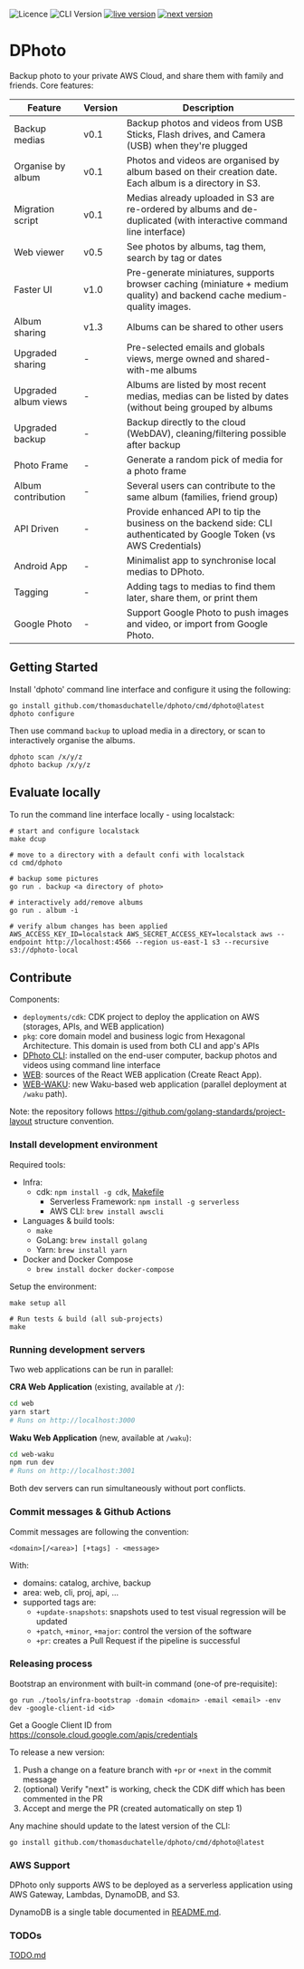 ![Licence](https://img.shields.io/github/license/thomasduchatelle/dphoto)
![CLI Version](https://img.shields.io/github/tag/thomasduchatelle/dphoto?include_prereleases=&sort=semver&color=007bff)
[![live version](https://img.shields.io/badge/dynamic/json?label=live+version&query=%24.version&url=https%3A%2F%2Fdphoto.duchatelle.net%2Fapi%2Fv1%2Fversion&color=dc3545)](https://dphoto.duchatelle.net)
[![next version](https://img.shields.io/badge/dynamic/json?label=dev+version&query=%24.version&url=https%3A%2F%2Fnext.duchatelle.me%2Fapi%2Fv1%2Fversion&color=28a745)](https://next.duchatelle.me)

[comment]: <> (Generate badges: https://michaelcurrin.github.io/badge-generator/#/generic or https://shields.io/)

DPhoto
=======================================

Backup photo to your private AWS Cloud, and share them with family and friends. Core features:

| Feature              | Version | Description                                                                                                             |
|----------------------|---------|-------------------------------------------------------------------------------------------------------------------------|
| Backup medias        | v0.1    | Backup photos and videos from USB Sticks, Flash drives, and Camera (USB) when they're plugged                           |
| Organise by album    | v0.1    | Photos and videos are organised by album based on their creation date. Each album is a directory in S3.                 |
| Migration script     | v0.1    | Medias already uploaded in S3 are re-ordered by albums and de-duplicated (with interactive command line interface)      |
| Web viewer           | v0.5    | See photos by albums, tag them, search by tag or dates                                                                  |
| Faster UI            | v1.0    | Pre-generate miniatures, supports browser caching (miniature + medium quality) and backend cache medium-quality images. |
| Album sharing        | v1.3    | Albums can be shared to other users                                                                                     |
| Upgraded sharing     | -       | Pre-selected emails and globals views, merge owned and shared-with-me albums                                            |
| Upgraded album views | -       | Albums are listed by most recent medias, medias can be listed by dates (without being grouped by albums                 |
| Upgraded backup      | -       | Backup directly to the cloud (WebDAV), cleaning/filtering possible after backup                                         |
| Photo Frame          | -       | Generate a random pick of media for a photo frame                                                                       |
| Album contribution   | -       | Several users can contribute to the same album (families, friend group)                                                 |
| API Driven           | -       | Provide enhanced API to tip the business on the backend side: CLI authenticated by Google Token (vs AWS Credentials)    |
| Android App          | -       | Minimalist app to synchronise local medias to DPhoto.                                                                   |
| Tagging              | -       | Adding tags to medias to find them later, share them, or print them                                                     |
| Google Photo         | -       | Support Google Photo to push images and video, or import from Google Photo.                                             |

Getting Started
---------------------------------------

Install 'dphoto' command line interface and configure it using the following:

    go install github.com/thomasduchatelle/dphoto/cmd/dphoto@latest
    dphoto configure

Then use command `backup` to upload media in a directory, or scan to interactively organise the albums.

    dphoto scan /x/y/z
    dphoto backup /x/y/z

Evaluate locally
---------------------------------------

To run the command line interface locally - using localstack:

    # start and configure localstack
    make dcup

    # move to a directory with a default confi with localstack
    cd cmd/dphoto

    # backup some pictures
    go run . backup <a directory of photo>

    # interactively add/remove albums
    go run . album -i

    # verify album changes has been applied
    AWS_ACCESS_KEY_ID=localstack AWS_SECRET_ACCESS_KEY=localstack aws --endpoint http://localhost:4566 --region us-east-1 s3 --recursive s3://dphoto-local

Contribute
---------------------------------------

Components:

* `deployments/cdk`: CDK project to deploy the application on AWS (storages, APIs, and WEB application)
* `pkg`: core domain model and business logic from Hexagonal Architecture. This domain is used from both CLI and app's
  APIs
* [DPhoto CLI](cmd/dphoto/README.md): installed on the end-user computer, backup photos and videos using command line
  interface
* [WEB](web): sources of the React WEB application (Create React App).
* [WEB-WAKU](web-waku): new Waku-based web application (parallel deployment at `/waku` path).

Note: the repository follows https://github.com/golang-standards/project-layout structure convention.

### Install development environment

Required tools:

* Infra:
  * cdk: `npm install -g cdk`, [Makefile](./Makefile)
    * Serverless Framework: `npm install -g serverless`
    * AWS CLI: `brew install awscli`
* Languages & build tools:
    * `make`
    * GoLang: `brew install golang`
    * Yarn: `brew install yarn`
* Docker and Docker Compose
    * `brew install docker docker-compose`

Setup the environment:

    make setup all

    # Run tests & build (all sub-projects)
    make

### Running development servers

Two web applications can be run in parallel:

**CRA Web Application** (existing, available at `/`):
```bash
cd web
yarn start
# Runs on http://localhost:3000
```

**Waku Web Application** (new, available at `/waku`):
```bash
cd web-waku
npm run dev
# Runs on http://localhost:3001
```

Both dev servers can run simultaneously without port conflicts.


### Commit messages & Github Actions

Commit messages are following the convention:

    <domain>[/<area>] [+tags] - <message>

With:

* domains: catalog, archive, backup
* area: web, cli, proj, api, ...
* supported tags are:
  * `+update-snapshots`: snapshots used to test visual regression will be updated
  * `+patch`, `+minor`, `+major`: control the version of the software
  * `+pr`: creates a Pull Request if the pipeline is successful

### Releasing process

Bootstrap an environment with built-in command (one-of pre-requisite):

    go run ./tools/infra-bootstrap -domain <domain> -email <email> -env dev -google-client-id <id>

Get a Google Client ID from https://console.cloud.google.com/apis/credentials

To release a new version:

1. Push a change on a feature branch with `+pr` or `+next` in the commit message
2. (optional) Verify "next" is working, check the CDK diff which has been commented in the PR
3. Accept and merge the PR (created automatically on step 1)

Any machine should update to the latest version of the CLI:

    go install github.com/thomasduchatelle/dphoto/cmd/dphoto@latest


### AWS Support

DPhoto only supports AWS to be deployed as a serverless application using AWS Gateway, Lambdas, DynamoDB, and S3.

DynamoDB is a single table documented in [README.md](DATA_MODEL.md).

### TODOs

[TODO.md](./TODO.md)
